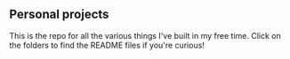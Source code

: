 ## Personal projects
This is the repo for all the various things I've built in my free time. Click on the folders to find the README files if you're curious!

